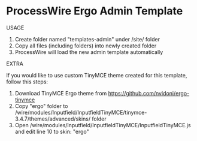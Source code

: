 ProcessWire Ergo Admin Template
===========================================================================

USAGE

1. Create folder named "templates-admin" under /site/ folder
2. Copy all files (including folders) into newly created folder
3. ProcessWire will load the new admin template automatically

EXTRA

If you would like to use custom TinyMCE theme created for this template, follow this steps:

1. Download TinyMCE Ergo theme from https://github.com/nvidoni/ergo-tinymce
2. Copy "ergo" folder to /wire/modules/Inputfield/InputfieldTinyMCE/tinymce-3.4.7/themes/advanced/skins/ folder
3. Open /wire/modules/Inputfield/InputfieldTinyMCE/InputfieldTinyMCE.js and edit line 10 to skin: "ergo"